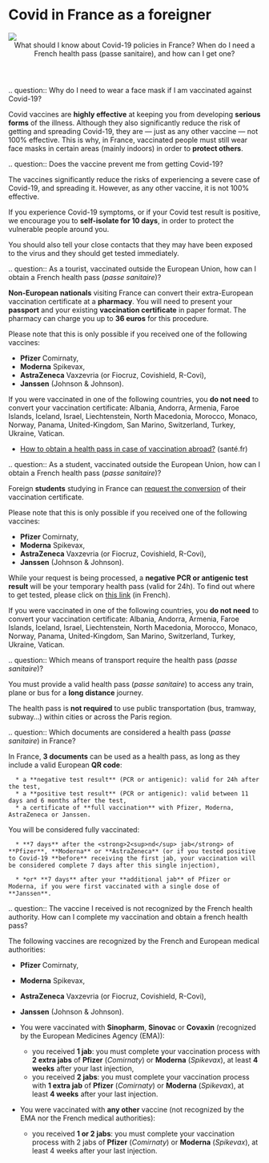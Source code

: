 # Covid in France as a foreigner

<img src="illustrations/deplacements.svg">

<header>What should I know about Covid-19 policies in France? When do I need a French health pass (passe sanitaire), and how can I get one?</header>

<div itemscope itemtype="https://schema.org/FAQPage">

.. question:: Why do I need to wear a face mask if I am vaccinated against Covid-19?

   Covid vaccines are **highly effective** at keeping you from developing **serious forms** of the illness. Although they also significantly reduce the risk of getting and spreading Covid-19, they are — just as any other vaccine — not 100% effective. This is why, in France, vaccinated people must still wear face masks in certain areas (mainly indoors) in order to **protect others**.


.. question:: Does the vaccine prevent me from getting Covid-19?

   The vaccines significantly reduce the risks of experiencing a severe case of Covid-19, and spreading it.
   However, as any other vaccine, it is not 100% effective.

   If you experience Covid-19 symptoms, or if your Covid test result is positive, we encourage you to **self-isolate for 10 days**, in order to protect the vulnerable people around you.

   You should also tell your close contacts that they may have been exposed to the virus and they should get tested immediately.


.. question:: As a tourist, vaccinated outside the European Union, how can I obtain a French health pass (<i>passe sanitaire</i>)?

   **Non-European nationals** visiting France can convert their extra-European vaccination certificate at a **pharmacy**. You will need to present your **passport** and your existing **vaccination certificate** in paper format. The pharmacy can charge you up to **36 euros** for this procedure.

   Please note that this is only possible if you received one of the following vaccines:
   - **Pfizer** Comirnaty,
   - **Moderna** Spikevax,
   - **AstraZeneca** Vaxzevria (or Fiocruz, Covishield, R-Covi),
   - **Janssen** (Johnson & Johnson).

   If you were vaccinated in one of the following countries, you **do not need** to convert your vaccination certificate: Albania, Andorra, Armenia, Faroe Islands, Iceland, Israel, Liechtenstein, North Macedonia, Morocco, Monaco, Norway, Panama, United-Kingdom, San Marino, Switzerland, Turkey, Ukraine, Vatican.

   <div class="voir-aussi">

   - [How to obtain a health pass in case of vaccination abroad?](https://www.sante.fr/how-to-obtain-a-french-health-pass) (santé.fr)

   </div>


.. question:: As a student, vaccinated outside the European Union, how can I obtain a French health pass (<i>passe sanitaire</i>)?

   Foreign **students** studying in France can [request the conversion](https://www.demarches-simplifiees.fr/commencer/passe-sanitaire-etudiants?locale=en) of their vaccination certificate.

   Please note that this is only possible if you received one of the following vaccines:
   - **Pfizer** Comirnaty,
   - **Moderna** Spikevax,
   - **AstraZeneca** Vaxzevria (or Fiocruz, Covishield, R-Covi),
   - **Janssen** (Johnson & Johnson).

   While your request is being processed, a **negative PCR or antigenic test result** will be your temporary health pass (valid for 24h). To find out where to get tested, please click on [this link](https://www.sante.fr/cf/centres-depistage-covid.html) (in French).

   If you were vaccinated in one of the following countries, you **do not need** to convert your vaccination certificate: Albania, Andorra, Armenia, Faroe Islands, Iceland, Israel, Liechtenstein, North Macedonia, Morocco, Monaco, Norway, Panama, United-Kingdom, San Marino, Switzerland, Turkey, Ukraine, Vatican.

.. question:: Which means of transport require the health pass (<i>passe sanitaire</i>)?

   You must provide a valid health pass (*passe sanitaire*) to access any train, plane or bus for a **long distance** journey.

   The health pass is **not required** to use public transportation (bus, tramway, subway…) within cities or across the Paris region.


.. question:: Which documents are considered a health pass (<i>passe sanitaire</i>) in France?

   In France, **3 documents** can be used as a health pass, as long as they include a valid European **QR code**:

      * a **negative test result** (PCR or antigenic): valid for 24h after the test,
      * a **positive test result** (PCR or antigenic): valid between 11 days and 6 months after the test,
      * a certificate of **full vaccination** with Pfizer, Moderna, AstraZeneca or Janssen.

   You will be considered fully vaccinated:

      * **7 days** after the <strong>2<sup>nd</sup> jab</strong> of **Pfizer**, **Moderna** or **AstraZeneca** (or if you tested positive to Covid-19 **before** receiving the first jab, your vaccination will be considered complete 7 days after this single injection),

      * *or* **7 days** after your **additional jab** of Pfizer or Moderna, if you were first vaccinated with a single dose of **Janssen**.


.. question:: The vaccine I received is not recognized by the French health authority. How can I complete my vaccination and obtain a french health pass?

   The following vaccines are recognized by the French and European medical authorities:
   - **Pfizer** Comirnaty,
   - **Moderna** Spikevax,
   - **AstraZeneca** Vaxzevria (or Fiocruz, Covishield, R-Covi),
   - **Janssen** (Johnson & Johnson).

   - You were vaccinated with **Sinopharm**, **Sinovac** or **Covaxin** (recognized by the European Medicines Agency (EMA)):
      - you received **1 jab**: you must complete your vaccination process with **2 extra jabs** of **Pfizer** (*Comirnaty*) or **Moderna** (*Spikevax*), at least **4 weeks** after your last injection,
      - you received **2 jabs**: you must complete your vaccination process with **1 extra jab** of **Pfizer** (*Comirnaty*) or **Moderna** (*Spikevax*), at least **4 weeks** after your last injection.

   - You were vaccinated with **any other** vaccine (not recognized by the EMA nor the French medical authorities):
      - you received **1 or 2 jabs**: you must complete your vaccination process with 2 jabs of **Pfizer** (*Comirnaty*) or **Moderna** (*Spikevax*), at least 4 weeks after your last injection.


</div>
